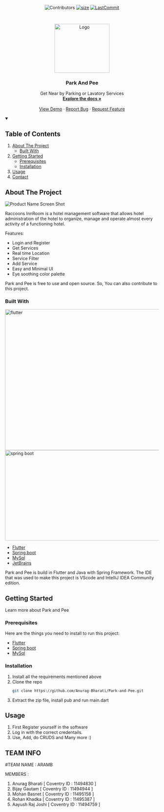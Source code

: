 <!--
*** Thanks othneildrew for providing this template
-->
<div align="center">
  
![Contributors][contributors-shield]
[![size][size-shield]][size-url]
[![LastCommit][lastCommit-shield]][size-url]

</div>

<!-- PROJECT LOGO -->
<br />
<p align="center">
  <a href="https://github.com/Anurag-Bharati/Park-and-Pee">
    <img src="" alt="Logo" width="180" height="160">
  </a>

  <h3 align="center">Park And Pee</h3>
 
  <p align="center"> </p>

  <p align="center">
    Get Near by Parking or Lavatory Services 
    <br />
    <a href="https://github.com/Anurag-Bharati/Park-and-Pee"><strong>Explore the docs »</strong></a>
    <br />
    <br />
    <a href="https://github.com/Anurag-Bharati/Park-and-Pee">View Demo</a>
    ·
    <a href="https://github.com/Anurag-Bharati/Park-and-Pee/issues">Report Bug</a>
    ·
    <a href="https://github.com/Anurag-Bharati/Park-and-Pee/issues">Request Feature</a>
  </p>
</p>



<!-- TABLE OF CONTENTS -->

<details open="open">
  <summary><h2>Table of Contents</summary>
  <ol>
    <li>
      <a href="#about-the-project">About The Project</a>
      <ul>
        <li><a href="#built-with">Built With</a></li>
      </ul>
    </li>
    <li>
      <a href="#getting-started">Getting Started</a>
      <ul>
        <li><a href="#prerequisites">Prerequisites</a></li>
        <li><a href="#installation">Installation</a></li>
      </ul>
    </li>
    <li><a href="#usage">Usage</a></li>
    <li><a href="#contact">Contact</a></li>
  </ol>
</details>



<!-- ABOUT THE PROJECT -->
## About The Project



  ![Product Name Screen Shot](https://github.com/Anurag-Bharati/Park-and-Pee/HomePage.png)


Raccoons InnRoom is a hotel management software that allows hotel administration of the hotel to organize, manage and operate almost every activity of a functioning hotel.

Features:
* Login and Register
* Get Services 
* Real time Location
* Service Filter
* Add Service
* Easy and Minimal UI
* Eye soothing color palette



Park and Pee is free to use and open source. So, You can also contribute to this project. 

### Built With
<p align="left"> <a href="https://flutter.dev/" target="_blank"> <img src="https://sangams.com.np/wp-content/uploads/2021/02/flutter-logo-sharing.png" alt="flutter" width="937" height="461"/> </a> <a href="https://spring.io/" target="_blank"> <img src="https://cdn.programadoresbrasil.com.br/wp-content/uploads/2021/05/Spring-BOOT-Interview-questions-1.jpg" alt="spring boot" width="534" height="296"/> </a></p>
  
* [Flutter](https://flutter.dev)
* [Spring boot](https://spring.io/)
* [MySql](https://www.mysql.com/)
* [JetBrains](https://www.jetbrains.com/idea/)

Park and Pee is build in Flutter and Java with Spring Framework. The IDE that was used to make this project is VScode and IntelliJ IDEA Community edition.


<!-- GETTING STARTED -->
## Getting Started

Learn more about Park and Pee 

### Prerequisites

Here are the things you need to install to run this project:

* [Flutter](https://flutter.dev)
* [Spring boot](https://spring.io/)
* [MySql](https://www.mysql.com/)


### Installation

1. Install all the requirements mentioned above
2. Clone the repo
   ```sh
   git clone https://github.com/Anurag-Bharati/Park-and-Pee.git
   ```
3. Extract the zip file, install pub and run main.dart

<!-- USAGE EXAMPLES -->
## Usage

1. First Register yourself in the software
2. Log in with the correct credentails.
3. Use, Add, do CRUDS and Many more :)



<!-- CONTACT -->
## TEAM INFO

#TEAM NAME : ARAMB

MEMBERS :

1) Anurag Bharati  [ Coventry ID : 11494830 ]
2) Bijay Gautam    [ Coventry ID : 11494944 ]
3) Mohan Basnet    [ Coventry ID : 11495158 ]
4) Rohan Khadka    [ Coventry ID : 11495387 ]
5) Aayush Raj Joshi    [ Coventry ID : 11494759 ]
  
  
[contributors-shield]:https://img.shields.io/github/contributors/Anurag-Bharati/Park-And-Pee?style=for-the-badge
[size-shield]:https://img.shields.io/github/repo-size/Anurag-Bharati/Park-And-Pee?style=for-the-badge
[size-url]: https://github.com/Anurag-Bharati/Park-And-Pee
[lastCommit-shield]:https://img.shields.io/github/last-commit/Anurag-Bharati/Park-And-Pee?style=for-the-badge
